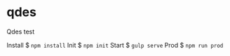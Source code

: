 # qdes
Qdes test

Install $ `npm install`
Init $  `npm init`
Start $ `gulp serve`
Prod $ `npm run prod`
